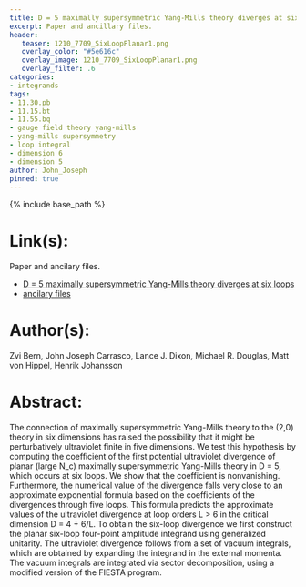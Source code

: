```yaml
---
title: D = 5 maximally supersymmetric Yang-Mills theory diverges at six loops
excerpt: Paper and ancillary files.
header:
   teaser: 1210_7709_SixLoopPlanar1.png
   overlay_color: "#5e616c"
   overlay_image: 1210_7709_SixLoopPlanar1.png
   overlay_filter: .6
categories:
- integrands
tags:
- 11.30.pb
- 11.15.bt
- 11.55.bq
- gauge field theory yang-mills
- yang-mills supersymmetry
- loop integral
- dimension 6
- dimension 5
author: John_Joseph
pinned: true
---
```

{% include base_path %}

# Link(s):
Paper and ancilary files.
  * [D = 5 maximally supersymmetric Yang-Mills theory diverges at six loops](https://arxiv.org/abs/1210.7709)
  * [ancilary files](https://arxiv.org/src/1210.7709/anc)

# Author(s):
Zvi Bern, John Joseph Carrasco, Lance J. Dixon, Michael R. Douglas, Matt von Hippel, Henrik Johansson

# Abstract:
The connection of maximally supersymmetric Yang-Mills theory to the (2,0) theory in six dimensions has raised the possibility that it might be perturbatively ultraviolet finite in five dimensions. We test this hypothesis by computing the coefficient of the first potential ultraviolet divergence of planar (large N_c) maximally supersymmetric Yang-Mills theory in D = 5, which occurs at six loops. We show that the coefficient is nonvanishing. Furthermore, the numerical value of the divergence falls very close to an approximate exponential formula based on the coefficients of the divergences through five loops. This formula predicts the approximate values of the ultraviolet divergence at loop orders L > 6 in the critical dimension D = 4 + 6/L. To obtain the six-loop divergence we first construct the planar six-loop four-point amplitude integrand using generalized unitarity. The ultraviolet divergence follows from a set of vacuum integrals, which are obtained by expanding the integrand in the external momenta. The vacuum integrals are integrated via sector decomposition, using a modified version of the FIESTA program.